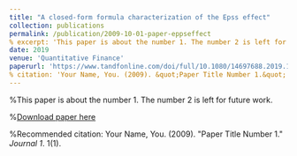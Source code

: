 ```yaml
---
title: "A closed-form formula characterization of the Epss effect"
collection: publications
permalink: /publication/2009-10-01-paper-eppseffect
% excerpt: 'This paper is about the number 1. The number 2 is left for future work.'
date: 2019
venue: 'Quantitative Finance'
paperurl: 'https://www.tandfonline.com/doi/full/10.1080/14697688.2019.1659992'
% citation: 'Your Name, You. (2009). &quot;Paper Title Number 1.&quot; <i>Journal 1</i>. 1(1).'
---
```

%This paper is about the number 1. The number 2 is left for future work.

%[Download paper here](http://academicpages.github.io/files/paper1.pdf)

%Recommended citation: Your Name, You. (2009). "Paper Title Number 1." <i>Journal 1</i>. 1(1).
